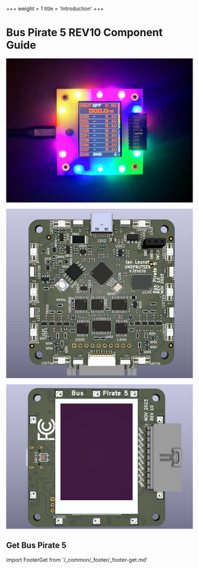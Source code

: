 +++
weight = 1
title = 'Introduction'
+++

# Bus Pirate 5 REV10 Component Guide

![](./img/bp5rev10-cover-2.jpg) 

![](./img/bp5-rev10-3d-bottom.jpg)

![](./img/bp5rev10-3d-top.jpg)


## Get Bus Pirate 5
import FooterGet from '/_common/_footer/_footer-get.md' 

<FooterGet/>